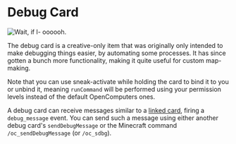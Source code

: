 # Debug Card

![Wait, if I- oooooh.](item:opencomputers:debugcard)

The debug card is a creative-only item that was originally only intended to make debugging things easier, by automating some processes. It has since gotten a bunch more functionality, making it quite useful for custom map-making.

Note that you can use sneak-activate while holding the card to bind it to you or unbind it, meaning `runCommand` will be performed using your permission levels instead of the default OpenComputers ones.

A debug card can receive messages similar to a [linked card](linkedCard.md), firing a `debug_message` event. You can send such a message using either another debug card's `sendDebugMessage` or the Minecraft command `/oc_sendDebugMessage` (or `/oc_sdbg`).
